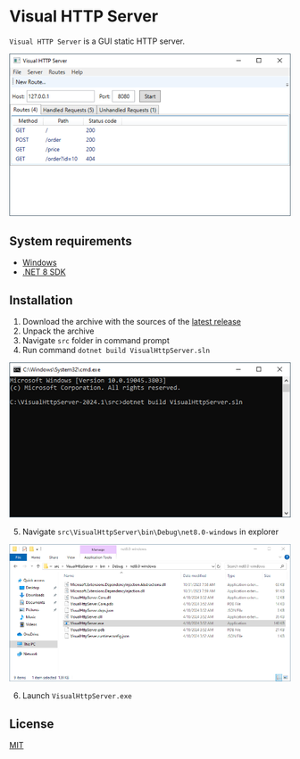 # Visual HTTP Server

`Visual HTTP Server` is a GUI static HTTP server.

![Main Window](https://raw.githubusercontent.com/pogrebnikov/VisualHttpServer/master/doc/main-window-routes.png)

## System requirements

- [Windows](https://github.com/dotnet/core/blob/main/release-notes/8.0/supported-os.md#windows)
- [.NET 8 SDK](https://dotnet.microsoft.com/en-us/download/dotnet/8.0)

## Installation

1. Download the archive with the sources of the [latest release](https://github.com/pogrebnikov/VisualHttpServer/releases)
2. Unpack the archive
3. Navigate `src` folder in command prompt
4. Run command `dotnet build VisualHttpServer.sln`

![Build command](https://raw.githubusercontent.com/pogrebnikov/VisualHttpServer/documentation-feature/doc/build-command.png)

5. Navigate `src\VisualHttpServer\bin\Debug\net8.0-windows` in explorer

![Output folder](https://raw.githubusercontent.com/pogrebnikov/VisualHttpServer/documentation-feature/doc/build-output.png)

6. Launch `VisualHttpServer.exe`

## License

[MIT](https://raw.githubusercontent.com/pogrebnikov/VisualHttpServer/master/LICENSE.txt)

